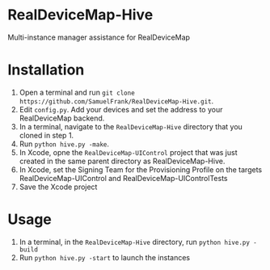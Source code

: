 # RealDeviceMap-Hive
Multi-instance manager assistance for RealDeviceMap

# Installation
1. Open a terminal and run `git clone https://github.com/SamuelFrank/RealDeviceMap-Hive.git`.
2. Edit `config.py`. Add your devices and set the address to your RealDeviceMap backend.
3. In a terminal, navigate to the `RealDeviceMap-Hive` directory that you cloned in step 1.
4. Run `python hive.py -make`.
5. In Xcode, opne the `RealDeviceMap-UIControl` project that was just created in the same parent directory as RealDeviceMap-Hive.
6. In Xcode, set the Signing Team for the Provisioning Profile on the targets RealDeviceMap-UIControl and RealDeviceMap-UIControlTests
7. Save the Xcode project

# Usage
1. In a terminal, in the `RealDeviceMap-Hive` directory, run `python hive.py -build`
2. Run `python hive.py -start` to launch the instances
